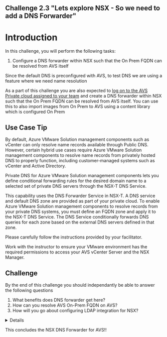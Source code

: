 Challenge 2.3
"Lets explore NSX - So we need to add a DNS Forwarder"
---

# Introduction

In this challenge, you will perform the following tasks:

1.	Configure a DNS forwarder within NSX such that the On Prem FQDN can be resolved from AVS itself

Since the default DNS is preconfigured with AVS, to test DNS we are using a feature where we need name resolution

As a part of this challenge you are also expected to <u>log on to the AVS Private cloud assigned to your team</u> and create a DNS forwarder within NSX such that the On Prem FQDN can be resolved from AVS itself. You can use this to also import images from On Prem to AVS using a content library which is configured On Prem

## Use Case Tip 

By default, Azure VMware Solution management components such as vCenter can only resolve name records available through Public DNS. However, certain hybrid use cases require Azure VMware Solution management components to resolve name records from privately hosted DNS to properly function, including customer-managed systems such as vCenter and Active Directory.

Private DNS for Azure VMware Solution management components lets you define conditional forwarding rules for the desired domain name to a selected set of private DNS servers through the NSX-T DNS Service.

This capability uses the DNS Forwarder Service in NSX-T. A DNS service and default DNS zone are provided as part of your private cloud. To enable Azure VMware Solution management components to resolve records from your private DNS systems, you must define an FQDN zone and apply it to the NSX-T DNS Service. The DNS Service conditionally forwards DNS queries for each zone based on the external DNS servers defined in that zone.

Please carefully follow the instructions provided by your facilitator. 

Work with the instructor to ensure your VMware environment has the required permissions to access your AVS vCenter Server and the NSX Manager.

## Challenge 

By the end of this challenge you should independantly be able to answer the following questions

1. What benefits does DNS forwarder get here?
2. How can you resolve AVS On-Prem FQDN on AVS?
3. How will you go about configuring LDAP integration for NSX? 

<details>

## Configure a DNS forwarder

1.  In your Azure VMware Solution private cloud, under Workload Networking, select DNS > DNS zones. Then select Add.

![](/Images/NSX/DNS1.png)

2.  Add the On-Prem FQDN zone by inputting details regarding the DNS Zone Name, Domain Name and DNS Seever IP from the Credentials&IP document and press save 

![](/Images/NSX/DNS2.png)

3.  Attach the configured DNS Zone name to Default DNS Zone and press save

![](/Images/NSX/DNS3.png)

4.  Now create a content library within the On Prem vCenter Server by providing the relavant details on the content library

![](/Images/NSX/DNS4.png)

5.  For the new content library, select local content library and enable publishing

![](/Images/NSX/DNS5.png)

6.  In order to obtain the link of the content library, right click the newly created content library and copy link

![](/Images/NSX/DNS6.png)

5.  Now proceed to the AVS side and create a new content library and select subscribed content library and paste the content library link from On-Prem side.  

![](/Images/NSX/DNS7.png)

It important to note if AVS didnt have the ON-Prem FQDN configured within the DNS zones of AVS, you wouldnt add the content library from On-Prem to AVS.

### Note : 

These DNS zones are a prerequisite for LDAP configuration for NSX. 
</details>

This concludes the NSX DNS Forwarder for AVS!!

